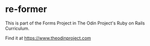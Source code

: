 # re-former

This is part of the Forms Project in The Odin Project's Ruby on Rails Curriculum.

Find it at <https://www.theodinproject.com>

